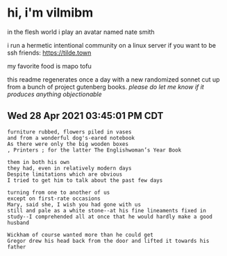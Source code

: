 # hi, i'm vilmibm

in the flesh world i play an avatar named nate smith

i run a hermetic intentional community on a linux server if you want to be ssh friends: https://tilde.town

my favorite food is mapo tofu

this readme regenerates once a day with a new randomized sonnet cut up from a bunch of project gutenberg books.
_please do let me know if it produces anything objectionable_

## Wed 28 Apr 2021 03:45:01 PM CDT

    furniture rubbed, flowers piled in vases
    and from a wonderful dog's-eared notebook
    As there were only the big wooden boxes
    , Printers ; for the latter The Englishwoman’s Year Book
    
    them in both his own
    they had, even in relatively modern days
    Despite limitations which are obvious
    I tried to get him to talk about the past few days
    
    turning from one to another of us
    except on first-rate occasions
    Mary, said she, I wish you had gone with us
    still and pale as a white stone--at his fine lineaments fixed in study--I comprehended all at once that he would hardly make a good husband
    
    Wickham of course wanted more than he could get
    Gregor drew his head back from the door and lifted it towards his father
